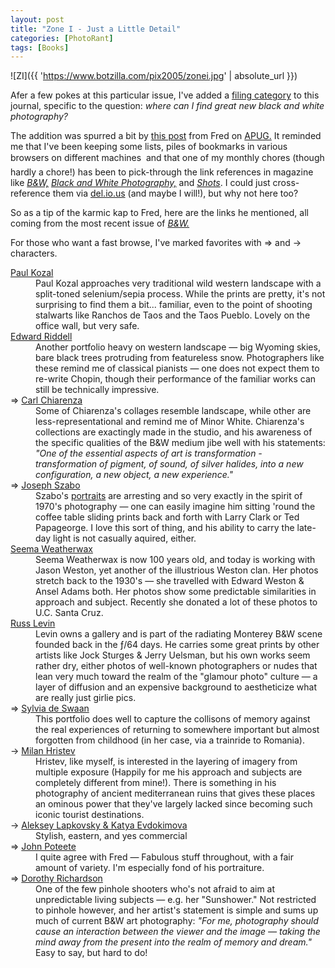 ```yaml
---
layout: post
title: "Zone I - Just a Little Detail"
categories: [PhotoRant]
tags: [Books]
---
```

![ZI]({{ 'https://www.botzilla.com/pix2005/zonei.jpg' | absolute_url }})

Afer a few pokes at this particular issue, I've added a <a href="/blog/archives/cat_grayscale.html">filing category</a> to this journal, specific to the question: <i>where can I find great new black and white photography?</i>

<!--more-->

The addition was spurred a bit by <a href="http://www.apug.org/forums/showthread.php?t=18215&highlight=magazine">this post</a> from Fred on <a href="http://www.apug.org/">APUG.</a> It reminded me that I've been keeping some lists, piles of bookmarks in various browsers on different machines &#151; and that one of my monthly chores (though hardly a chore!) has been to pick-through the link references in magazine like <a href="http://www.bandwmag.com"><cite>B&W,</cite></a> <a href="http:/www.gmcpubs.com/"><cite>Black and White Photography,</cite></a> and <a href="http:/www.shotsmag.com/"><cite>Shots</cite></a>. I could just cross-reference  them via <a href="http://del.icio.us/bjorke/B%26W">del.io.us</a> (and maybe I will!), but why not here too?

So as a tip of the karmic kap to Fred, here are the links he mentioned, all coming from the most recent issue of <a href="http://www.bandwmag.com"><cite>B&W.</cite></a>

For those who want a fast browse, I've marked favorites with &rArr; and &rarr; characters.

<dl>
<dt><a href="http://www.paulkozal.com/landscapes.htm">Paul Kozal</a></dt>
  <dd>Paul Kozal approaches very traditional wild western landscape with a split-toned selenium/sepia process. While the prints are pretty, it's not surprising to find them a bit... familiar, even to the point of shooting stalwarts like Ranchos de Taos and the Taos Pueblo. Lovely on the office wall, but very safe.</dd> 
<dt><a href="http://www.photoeye.com/Gallery/forms/index.cfm?image=1&id=41619&imagePosition=1&Door=2&Portfolio=Portfolio1&Gallery=2">Edward Riddell</a></dt>
   <dd>Another portfolio heavy on western landscape &#151; big Wyoming skies, bare black trees protruding from featureless snow. Photographers like these remind me of classical pianists &#151; one does not expect them to re-write Chopin, though their performance of the familiar works can still be technically impressive.</dd>
<dt>&rArr; <a href="http://www.photography.org/gallery/current/current.html">Carl Chiarenza</a></dt>
  <dd>Some of Chiarenza's collages resemble landscape, while other are less-representational and remind me of Minor White. Chiarenza's collections are exactingly made in the studio, and his awareness of the specific qualities of the B&W medium jibe well with his statements: <i>"One of the essential aspects of art is transformation - transformation of pigment, of sound, of silver halides, into a new configuration, a new object, a new experience."</i></dd>
<dt>&rArr; <a href="http://www.gittermangallery.com/html/exhibresults.asp?exnum=16484&exname=Joseph+Szabo">Joseph Szabo</a></dt>
   <dd>Szabo's <a href="http://photosofteenagers.com/">portraits</a> are arresting and so very exactly in the spirit of 1970's photography &#151; one can easily imagine him sitting 'round the coffee table sliding prints back and forth with Larry Clark or Ted Papageorge. I love this sort of thing, and his ability to carry the late-day light is not casually aquired, either.</dd>


<dt><a href="http://library.ucsc.edu/speccoll/exhibits/weatherwax.html">Seema Weatherwax</a></dt>
   <dd>Seema Weatherwax is now 100 years old, and today is working with Jason Weston, yet another of the illustrious Weston clan. Her photos stretch back to the 1930's &#151; she travelled with Edward Weston & Ansel Adams both. Her photos show some predictable similarities in approach and subject. Recently she donated a lot of these photos to U.C. Santa Cruz.</dd>
<dt><a href="http://www.russlevin.com/photographs.html">Russ Levin</a></dt>
  <dd>Levin owns a gallery and is part of the radiating Monterey B&W scene founded back in the &#131/64 days. He carries some great prints by other artists like Jock Sturges &amp; Jerry Uelsman, but his own works seem rather dry, either photos of well-known photographers or nudes that lean very much toward the realm of the "glamour photo" culture &#151; a layer of diffusion and an expensive background to aestheticize what are really just girlie pics.<dd>
<dt>&rArr; <a href="http://www.zonezero.com/exposiciones/fotografos/swaan/p7en.html">Sylvia de Swaan</a></dt>
  <dd>This portfolio does well to capture the collisons of memory against the real experiences of returning to somewhere important but almost forgotten from childhood (in her case, via a trainride to Romania).</dd>
<dt>&rarr; <a href="http://photo-zine.com/author_collection.php?AUTHOR_ID=5">Milan Hristev</a></dt>
   <dd>Hristev, like myself, is interested in the layering of imagery from multiple exposure (Happily for me his approach and subjects are completely different from mine!). There is something in his photography of ancient mediterranean ruins that gives these places an ominous power that they've largely lacked since becoming such iconic tourist destinations.</dd>
<dt>&rarr; <a href="http://www.begemotfoto.com/">Aleksey Lapkovsky &amp; Katya Evdokimova </a></dt>
   <dd>Stylish, eastern, and yes commercial</dd>
<dt>&rArr; <a href="http://www.tennphotoman.com/">John Poteete</a></dt>
   <dd>I quite agree with Fred &#151; Fabulous stuff throughout, with a fair amount of variety. I'm especially fond of his portraiture.</dd>
<dt>&rArr; <a href="http://www.dorothyrichardson.com/">Dorothy Richardson</a></dt>
   <dd>One of the few pinhole shooters who's not afraid to aim at unpredictable living subjects &#151; e.g. her "Sunshower." Not restricted to pinhole however, and her artist's statement is simple and sums up much of current B&W art photography: <i>"For me, photography should cause an interaction between the viewer and the image &#151; taking the mind away from the present into the realm of memory and dream."</i> Easy to say, but hard to do!</dd>
</dl>
